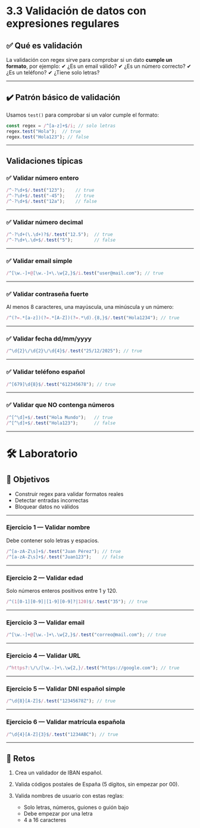 # 3.3 Validación de datos con expresiones regulares

## ✅ Qué es validación

La validación con regex sirve para comprobar si un dato **cumple un formato**, por ejemplo:
✔ ¿Es un email válido?
✔ ¿Es un número correcto?
✔ ¿Es un teléfono?
✔ ¿Tiene solo letras?

---

## ✔️ Patrón básico de validación

Usamos `test()` para comprobar si un valor cumple el formato:

```js
const regex = /^[a-z]+$/i; // solo letras
regex.test("Hola");  // true
regex.test("Hola123"); // false
```

---

## Validaciones típicas

### ✅ Validar número entero

```js
/^-?\d+$/.test("123");    // true
/^-?\d+$/.test("-45");    // true
/^-?\d+$/.test("12a");    // false
```

---

### ✅ Validar número decimal

```js
/^-?\d+(\.\d+)?$/.test("12.5");  // true
/^-?\d+\.\d+$/.test("5");        // false
```

---

### ✅ Validar email simple

```js
/^[\w.-]+@[\w.-]+\.\w{2,}$/i.test("user@mail.com"); // true
```

---

### ✅ Validar contraseña fuerte

Al menos 8 caracteres, una mayúscula, una minúscula y un número:

```js
/^(?=.*[a-z])(?=.*[A-Z])(?=.*\d).{8,}$/.test("Hola1234"); // true
```

---

### ✅ Validar fecha dd/mm/yyyy

```js
/^\d{2}\/\d{2}\/\d{4}$/.test("25/12/2025"); // true
```

---

### ✅ Validar teléfono español

```js
/^[679]\d{8}$/.test("612345678"); // true
```

---

### ✅ Validar que NO contenga números

```js
/^[^\d]+$/.test("Hola Mundo");   // true
/^[^\d]+$/.test("Hola123");      // false
```

---

# 🛠 Laboratorio

## 🎯 Objetivos

* Construir regex para validar formatos reales
* Detectar entradas incorrectas
* Bloquear datos no válidos

---

### Ejercicio 1 — Validar nombre

Debe contener solo letras y espacios.

```js
/^[a-zA-Z\s]+$/.test("Juan Pérez"); // true
/^[a-zA-Z\s]+$/.test("Juan123");    // false
```

---

### Ejercicio 2 — Validar edad

Solo números enteros positivos entre 1 y 120.

```js
/^(1[0-1][0-9]|[1-9][0-9]?|120)$/.test("35"); // true
```

---

### Ejercicio 3 — Validar email

```js
/^[\w.-]+@[\w.-]+\.\w{2,}$/.test("correo@mail.com"); // true
```

---

### Ejercicio 4 — Validar URL

```js
/^https?:\/\/[\w.-]+\.\w{2,}/.test("https://google.com"); // true
```

---

### Ejercicio 5 — Validar DNI español simple

```js
/^\d{8}[A-Z]$/.test("12345678Z"); // true
```

---

### Ejercicio 6 — Validar matrícula española

```js
/^\d{4}[A-Z]{3}$/.test("1234ABC"); // true
```

---

## 🚀 Retos

1. Crea un validador de IBAN español.
2. Valida códigos postales de España (5 dígitos, sin empezar por 00).
3. Valida nombres de usuario con estas reglas:

   * Solo letras, números, guiones o guión bajo
   * Debe empezar por una letra
   * 4 a 16 caracteres